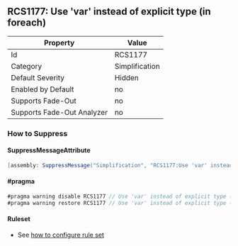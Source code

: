 ## RCS1177: Use 'var' instead of explicit type \(in foreach\)

Property | Value
--- | --- 
Id | RCS1177
Category | Simplification
Default Severity | Hidden
Enabled by Default | no
Supports Fade-Out | no
Supports Fade-Out Analyzer | no

### How to Suppress

#### SuppressMessageAttribute

```csharp
[assembly: SuppressMessage("Simplification", "RCS1177:Use 'var' instead of explicit type (in foreach).", Justification = "<Pending>")]
```

#### \#pragma

```csharp
#pragma warning disable RCS1177 // Use 'var' instead of explicit type (in foreach).
#pragma warning restore RCS1177 // Use 'var' instead of explicit type (in foreach).
```

#### Ruleset

* See [how to configure rule set](../HowToConfigureAnalyzers.md)
